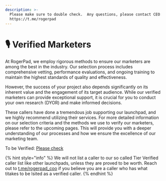 ```yaml
---
description: >-
  Please make sure to double check.  Any questions, please contact CEO: 
  https://t.me/rogerpad
---
```


# 🎙️ Verified Marketers

At RogerPad, we employ rigorous methods to ensure our marketers are among the best in the industry. Our selection process includes comprehensive vetting, performance evaluations, and ongoing training to maintain the highest standards of quality and effectiveness.

However, the success of your project also depends significantly on its inherent value and the engagement of its target audience. While our verified marketers can provide exceptional support, it is crucial for you to conduct your own research (DYOR) and make informed decisions.

These callers have done a tremendous job supporting our launchpad, and we highly recommend utilizing their services. For more detailed information on our selection criteria and the methods we use to verify our marketers, please refer to the upcoming pages. This will provide you with a deeper understanding of our processes and how we ensure the excellence of our marketing team.

To be Verified: [Please check ](../be-a-verified-partner/)



{% hint style="info" %}
We will not list a caller to our so called Tier Verified caller list like other launchpads, unless they are proved to be worth.  Reach out to [t.me/rogerpad\_coo](https://tme/rogerpad_coo) if you believe you are a caller who has what titakes to be lsited as a verified caller.
{% endhint %}
